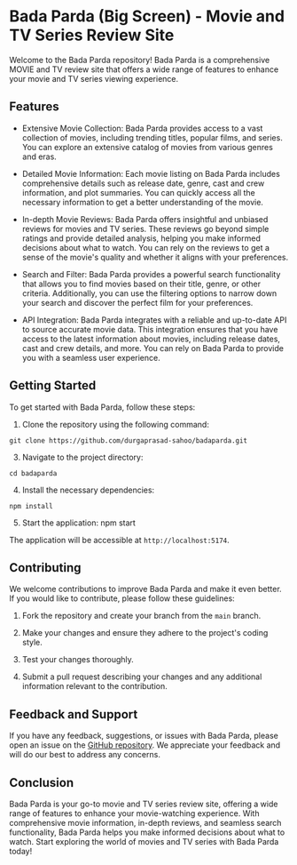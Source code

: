# Bada Parda (Big Screen) - Movie and TV Series Review Site

Welcome to the Bada Parda repository! Bada Parda is a comprehensive MOVIE and TV review site that offers a wide range of features to enhance your movie and TV series viewing experience.

## Features

- Extensive Movie Collection: Bada Parda provides access to a vast collection of movies, including trending titles, popular films, and series. You can explore an extensive catalog of movies from various genres and eras.

- Detailed Movie Information: Each movie listing on Bada Parda includes comprehensive details such as release date, genre, cast and crew information, and plot summaries. You can quickly access all the necessary information to get a better understanding of the movie.

- In-depth Movie Reviews: Bada Parda offers insightful and unbiased reviews for movies and TV series. These reviews go beyond simple ratings and provide detailed analysis, helping you make informed decisions about what to watch. You can rely on the reviews to get a sense of the movie's quality and whether it aligns with your preferences.

- Search and Filter: Bada Parda provides a powerful search functionality that allows you to find movies based on their title, genre, or other criteria. Additionally, you can use the filtering options to narrow down your search and discover the perfect film for your preferences.

- API Integration: Bada Parda integrates with a reliable and up-to-date API to source accurate movie data. This integration ensures that you have access to the latest information about movies, including release dates, cast and crew details, and more. You can rely on Bada Parda to provide you with a seamless user experience.

## Getting Started

To get started with Bada Parda, follow these steps:

1. Clone the repository using the following command:
```
git clone https://github.com/durgaprasad-sahoo/badaparda.git
```
3. Navigate to the project directory:
```
cd badaparda
```
4. Install the necessary dependencies:
```
npm install
```
5. Start the application:
npm start

The application will be accessible at `http://localhost:5174`.

## Contributing

We welcome contributions to improve Bada Parda and make it even better. If you would like to contribute, please follow these guidelines:

1. Fork the repository and create your branch from the `main` branch.

2. Make your changes and ensure they adhere to the project's coding style.

3. Test your changes thoroughly.

4. Submit a pull request describing your changes and any additional information relevant to the contribution.

## Feedback and Support

If you have any feedback, suggestions, or issues with Bada Parda, please open an issue on the [GitHub repository](https://github.com/durgaprasad-sahoo/badaparda/issues). We appreciate your feedback and will do our best to address any concerns.

## Conclusion

Bada Parda is your go-to movie and TV series review site, offering a wide range of features to enhance your movie-watching experience. With comprehensive movie information, in-depth reviews, and seamless search functionality, Bada Parda helps you make informed decisions about what to watch. Start exploring the world of movies and TV series with Bada Parda today!

